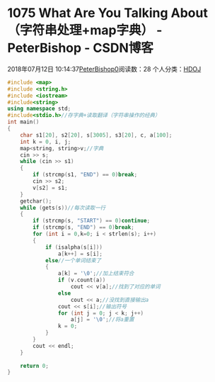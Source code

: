 # 1075 What Are You Talking About （字符串处理+map字典） - PeterBishop - CSDN博客





2018年07月12日 10:14:37[PeterBishop0](https://me.csdn.net/qq_40061421)阅读数：28
个人分类：[HDOJ](https://blog.csdn.net/qq_40061421/article/category/7502192)









```cpp
#include <map>
#include <string.h>
#include <iostream>
#include<string>
using namespace std;
#include<stdio.h>//存字典+读取翻译（字符串操作的经典）
int main()
{
	char s1[20], s2[20], s[3005], s3[20], c, a[100];
	int k = 0, i, j;
	map<string, string>v;//字典
	cin >> s;
	while (cin >> s1)
	{
		if (strcmp(s1, "END") == 0)break;
		cin >> s2;
		v[s2] = s1;
	}
	getchar();
	while (gets(s))//每次读取一行
	{
		if (strcmp(s, "START") == 0)continue;
		if (strcmp(s, "END") == 0)break;
		for (int i = 0,k=0; i < strlen(s); i++)
		{
			if (isalpha(s[i]))
				a[k++] = s[i];
			else//一个单词结束了
			{
				a[k] = '\0';//加上结束符合
				if (v.count(a))
					cout << v[a];//找到了对应的单词
				else
					cout << a;//没找到直接输出a
				cout << s[i];//输出符号
				for (int j = 0; j < k; j++)
					a[j] = '\0';//将a重置
				k = 0;
			}
		}
		cout << endl;
	}
	
	return 0;
}
```




